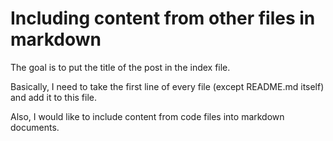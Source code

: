 # Including content from other files in markdown

The goal is to put the title of the post in the index file.

Basically, I need to take the first line of every file (except README.md itself) and add it to this file.

Also, I would like to include content from code files into markdown documents.
